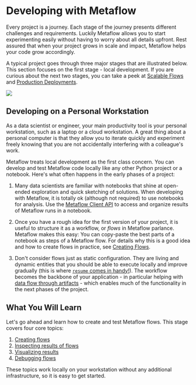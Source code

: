 
# Developing with Metaflow

Every project is a journey. Each stage of the journey presents different challenges and requirements. Luckily Metaflow
allows you to start experimenting easily without having to worry about all details upfront. Rest assured that when your project grows in scale and impact, Metaflow helps your code grow accordingly.

A typical project goes through three major stages that are illustrated below. This section focuses on the first stage - local development. If you are curious about the next two stages, you can take a peek at [Scalable Flows](/scaling/introduction) and [Production Deployments](/production/introduction).

![](/assets/intro-cartoon-1.svg)

## Developing on a Personal Workstation

As a data scientist or engineer, your main productivity tool is your personal workstation, such as a laptop or a
cloud workstation. A great thing about a personal computer is that they allow you to iterate quickly and experiment
freely knowing that you are not accidentally interfering with a colleague's work.

Metaflow treats local development as the first class concern. You can develop and test Metaflow code locally
like any other Python project or a notebook. Here's what often happens in the early phases of a project:

1. Many data scientists are familiar with notebooks that shine at open-ended exploration and quick sketching of solutions. When developing with Metaflow, it is totally ok (although not required) to use notebooks for analysis. Use the [Metaflow Client API](/metaflow/client) to access and organize results of Metaflow runs in a notebook.

2. Once you have a rough idea for the first version of your project, it is useful to structure it as a workflow, or *flows* in Metaflow parlance. Metaflow makes this easy: You can copy-paste the best parts of a notebook as steps of a Metaflow flow. For details why this is a good idea
and how to create flows in practice, see [Creating Flows](/metaflow/basics).

3. Don't consider flows just as static configuration. They are living and dynamic entities that you should be able to execute locally and improve gradually (this is where [`resume` comes in handy!](/metaflow/debugging#how-to-use-the-resume-command)). The
workflow becomes the backbone of your application - in particular helping with [data flow through artifacts](/metaflow/basics#artifacts) -
which enables much of the functionality in the next phases of the project.

## What You Will Learn

Let's go ahead and learn how to create and test Metaflow flows. This stage covers four core topics:

 1. [Creating flows](/metaflow/basics)
 2. [Inspecting results of flows](/metaflow/client)
 3. [Visualizing results](/metaflow/visualizing-results)
 4. [Debugging flows](/metaflow/debugging)

These topics work locally on your workstation without any additional infrastructure, so it is easy to get started.